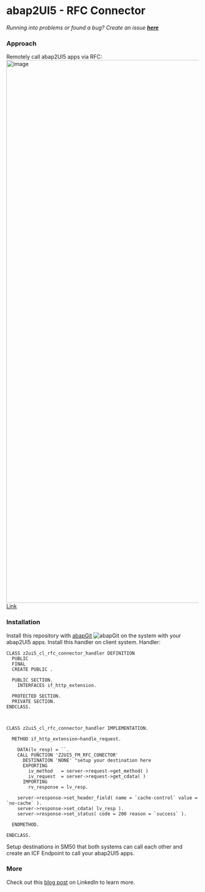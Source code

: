 # abap2UI5 - RFC Connector
_Running into problems or found a bug? Create an issue [**here**](https://github.com/abap2UI5/abap2UI5/issues)_

### Approach
Remotely call abap2UI5 apps via RFC:
<img width="1420" alt="image" src="https://github.com/abap2UI5/abap2UI5-connector_rfc/assets/102328295/5787755c-f4f1-48d8-a9da-50b4f04db9ed">
<br>
[Link](https://excalidraw.com/#json=Z27bQMS9ZH-3xgMDxLZ1R,WfuSCgOsHoJr8e339WSgjA)

### Installation
Install this repository with [abapGit](https://abapgit.org) ![abapGit](https://docs.abapgit.org/img/favicon.png) on the system with your abap2UI5 apps. Install this handler on client system.
Handler:
```abap
CLASS z2ui5_cl_rfc_connector_handler DEFINITION
  PUBLIC
  FINAL
  CREATE PUBLIC .

  PUBLIC SECTION.
    INTERFACES if_http_extension.

  PROTECTED SECTION.
  PRIVATE SECTION.
ENDCLASS.



CLASS z2ui5_cl_rfc_connector_handler IMPLEMENTATION.

  METHOD if_http_extension~handle_request.

    DATA(lv_resp) = ``.
    CALL FUNCTION 'Z2UI5_FM_RFC_CONECTOR'
      DESTINATION 'NONE' "setup your destination here
      EXPORTING
        iv_method   = server->request->get_method( )
        iv_request  = server->request->get_cdata( )
      IMPORTING
        rv_response = lv_resp.

    server->response->set_header_field( name = `cache-control` value = `no-cache` ).
    server->response->set_cdata( lv_resp ).
    server->response->set_status( code = 200 reason = `success` ).

  ENDMETHOD.

ENDCLASS.
```
Setup destinations in SM50 that both systems can call each other and create an ICF Endpoint to call your abap2UI5 apps.

### More
Check out this [blog post](https://www.linkedin.com/pulse/calling-abap2ui5-apps-remotely-via-rfc-abap2ui5-btoue/?trackingId=BJWSE77kp0aJRwpREQpVrQ%3D%3D) on LinkedIn to learn more.
